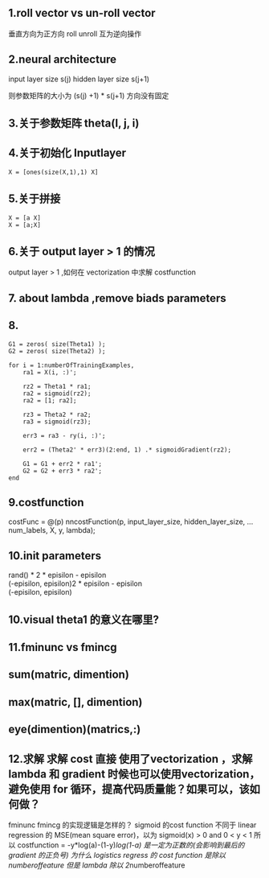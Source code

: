 ## 1.roll vector vs un-roll vector
垂直方向为正方向  roll unroll 互为逆向操作


## 2.neural architecture 

input layer size s(j)
hidden layer size s(j+1)

则参数矩阵的大小为 (s(j) +1) * s(j+1)
方向没有固定 

## 3.关于参数矩阵 theta(l, j, i)

## 4.关于初始化 Inputlayer 
```
X = [ones(size(X,1),1) X]
```

## 5.关于拼接
```
X = [a X]
X = [a;X]

```

## 6.关于 output layer > 1 的情况
output layer > 1 ,如何在 vectorization 中求解 costfunction

## 7. about lambda ,remove biads parameters

## 8.
```
G1 = zeros( size(Theta1) );
G2 = zeros( size(Theta2) );

for i = 1:numberOfTrainingExamples,
    ra1 = X(i, :)';

    rz2 = Theta1 * ra1;
    ra2 = sigmoid(rz2);
    ra2 = [1; ra2];

    rz3 = Theta2 * ra2;
    ra3 = sigmoid(rz3);

    err3 = ra3 - ry(i, :)';

    err2 = (Theta2' * err3)(2:end, 1) .* sigmoidGradient(rz2);

    G1 = G1 + err2 * ra1';
    G2 = G2 + err3 * ra2';
end
```

## 9.costfunction
costFunc = @(p) nncostFunction(p, input_layer_size, hidden_layer_size, ...
                               num_labels, X, y, lambda);

## 10.init parameters
rand() * 2 * episilon - episilon  
(-episilon, episilon)2 * episilon - episilon  
(-episilon, episilon)

## 10.visual theta1 的意义在哪里?

## 11.fminunc vs fmincg

## sum(matric, dimention)
## max(matric, [], dimention)
## eye(dimention)(matrics,:)


## 12.求解 求解 cost 直接 使用了vectorization ，求解 lambda 和 gradient 时候也可以使用vectorization，避免使用 for 循环，提高代码质量能？如果可以，该如何做？
fminunc fmincg 的实现逻辑是怎样的？  sigmoid 的cost function 不同于 linear regression 的 MSE(mean square error)，以为 sigmoid(x) > 0 and 0 < y < 1
所以 costfunction = -y*log(a)-(1-y)*log(1-a) 是一定为正数的(会影响到最后的 gradient 的正负号)
为什么 logistics regress 的 cost function 是除以 numberoffeature 但是 lambda 除以 2*numberoffeature
